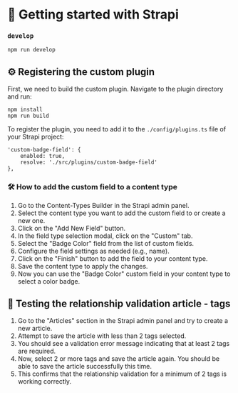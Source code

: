 # 🚀 Getting started with Strapi

### `develop`

```
npm run develop
```

## ⚙️ Registering the custom plugin
First, we need to build the custom plugin. Navigate to the plugin directory and run:
```cd src/plugins/custom-badge-field
npm install
npm run build
```

To register the plugin, you need to add it to the `./config/plugins.ts` file of your Strapi project:
```
'custom-badge-field': {
    enabled: true,
    resolve: './src/plugins/custom-badge-field'
},
```

### 🛠️ How to add the custom field to a content type
1. Go to the Content-Types Builder in the Strapi admin panel.
2. Select the content type you want to add the custom field to or create a new one.
3. Click on the "Add New Field" button.
4. In the field type selection modal, click on the "Custom" tab.
5. Select the "Badge Color" field from the list of custom fields.
6. Configure the field settings as needed (e.g., name).
7. Click on the "Finish" button to add the field to your content type.
8. Save the content type to apply the changes.
9. Now you can use the "Badge Color" custom field in your content type to select a color badge.

## 🧪 Testing the relationship validation article - tags
1. Go to the "Articles" section in the Strapi admin panel and try to create a new article.
2. Attempt to save the article with less than 2 tags selected.
3. You should see a validation error message indicating that at least 2 tags are required.
4. Now, select 2 or more tags and save the article again. You should be able to save the article successfully this time.
5. This confirms that the relationship validation for a minimum of 2 tags is working correctly.